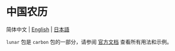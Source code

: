 # 中国农历

简体中文 | [English](README.md) | [日本語](README.ja.md)

`lunar` 包是 `carbon` 包的一部分，请参阅 [官方文档](https://carbon.go-pkg.com/zh/usage/calendar.html#中国农历) 查看所有用法和示例。

